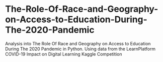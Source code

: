 # The-Role-Of-Race-and-Geography-on-Access-to-Education-During-The-2020-Pandemic
Analysis into The Role Of Race and Geography on Access to Education During The 2020 Pandemic in Python. Using data from the LearnPlatform COVID-19 Impact on Digital Learning Kaggle Competition
